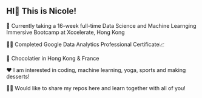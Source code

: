 ## HI👋  This is Nicole!

🧐 Currently taking a 16-week full-time Data Science and Machine Learnging Immersive Bootcamp at Xccelerate, Hong Kong

👩‍🎓 Completed Google Data Analytics Professional Certificate📈

🍫 Chocolatier in Hong Kong & France

❤️ I am interested in coding, machine learning, yoga, sports and making desserts!

💁‍♀️ Would like to share my repos here and learn together with all of you!


